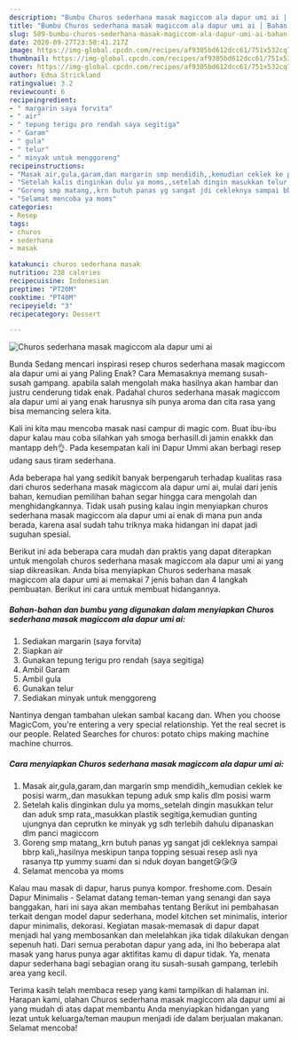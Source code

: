 ```yaml
---
description: "Bumbu Churos sederhana masak magiccom ala dapur umi ai | Bahan Membuat Churos sederhana masak magiccom ala dapur umi ai Yang Enak Dan Mudah"
title: "Bumbu Churos sederhana masak magiccom ala dapur umi ai | Bahan Membuat Churos sederhana masak magiccom ala dapur umi ai Yang Enak Dan Mudah"
slug: 589-bumbu-churos-sederhana-masak-magiccom-ala-dapur-umi-ai-bahan-membuat-churos-sederhana-masak-magiccom-ala-dapur-umi-ai-yang-enak-dan-mudah
date: 2020-09-27T23:50:41.217Z
image: https://img-global.cpcdn.com/recipes/af9305bd612dcc61/751x532cq70/churos-sederhana-masak-magiccom-ala-dapur-umi-ai-foto-resep-utama.jpg
thumbnail: https://img-global.cpcdn.com/recipes/af9305bd612dcc61/751x532cq70/churos-sederhana-masak-magiccom-ala-dapur-umi-ai-foto-resep-utama.jpg
cover: https://img-global.cpcdn.com/recipes/af9305bd612dcc61/751x532cq70/churos-sederhana-masak-magiccom-ala-dapur-umi-ai-foto-resep-utama.jpg
author: Edna Strickland
ratingvalue: 3.2
reviewcount: 6
recipeingredient:
- " margarin saya forvita"
- " air"
- " tepung terigu pro rendah saya segitiga"
- " Garam"
- " gula"
- " telur"
- " minyak untuk menggoreng"
recipeinstructions:
- "Masak air,gula,garam,dan margarin smp mendidih,,kemudian ceklek ke posisi warm,,dan masukkan tepung aduk smp kalis dlm posisi warm"
- "Setelah kalis dinginkan dulu ya moms,,setelah dingin masukkan telur dan aduk smp rata,,masukkan plastik segitiga,kemudian gunting ujungnya dan ceprutkn ke minyak yg sdh terlebih dahulu dipanaskan dlm panci magiccom"
- "Goreng smp matang,,krn butuh panas yg sangat jdi cekleknya sampai bbrp kali,,hasilnya meskipun tanpa topping sesuai resep asli nya rasanya ttp yummy suami dan si nduk doyan banget😘😘😘"
- "Selamat mencoba ya moms"
categories:
- Resep
tags:
- churos
- sederhana
- masak

katakunci: churos sederhana masak 
nutrition: 238 calories
recipecuisine: Indonesian
preptime: "PT20M"
cooktime: "PT40M"
recipeyield: "3"
recipecategory: Dessert

---
```



![Churos sederhana masak magiccom ala dapur umi ai](https://img-global.cpcdn.com/recipes/af9305bd612dcc61/751x532cq70/churos-sederhana-masak-magiccom-ala-dapur-umi-ai-foto-resep-utama.jpg)

Bunda Sedang mencari inspirasi resep churos sederhana masak magiccom ala dapur umi ai yang Paling Enak? Cara Memasaknya memang susah-susah gampang. apabila salah mengolah maka hasilnya akan hambar dan justru cenderung tidak enak. Padahal churos sederhana masak magiccom ala dapur umi ai yang enak harusnya sih punya aroma dan cita rasa yang bisa memancing selera kita.

Kali ini kita mau mencoba masak nasi campur di magic com. Buat ibu-ibu dapur kalau mau coba silahkan yah smoga berhasill.di jamin enakkk dan mantapp deh👌. Pada kesempatan kali ini Dapur Ummi akan berbagi resep udang saus tiram sederhana.

Ada beberapa hal yang sedikit banyak berpengaruh terhadap kualitas rasa dari churos sederhana masak magiccom ala dapur umi ai, mulai dari jenis bahan, kemudian pemilihan bahan segar hingga cara mengolah dan menghidangkannya. Tidak usah pusing kalau ingin menyiapkan churos sederhana masak magiccom ala dapur umi ai enak di mana pun anda berada, karena asal sudah tahu triknya maka hidangan ini dapat jadi suguhan spesial.


Berikut ini ada beberapa cara mudah dan praktis yang dapat diterapkan untuk mengolah churos sederhana masak magiccom ala dapur umi ai yang siap dikreasikan. Anda bisa menyiapkan Churos sederhana masak magiccom ala dapur umi ai memakai 7 jenis bahan dan 4 langkah pembuatan. Berikut ini cara untuk membuat hidangannya.

<!--inarticleads1-->

##### Bahan-bahan dan bumbu yang digunakan dalam menyiapkan Churos sederhana masak magiccom ala dapur umi ai:

1. Sediakan  margarin (saya forvita)
1. Siapkan  air
1. Gunakan  tepung terigu pro rendah (saya segitiga)
1. Ambil  Garam
1. Ambil  gula
1. Gunakan  telur
1. Sediakan  minyak untuk menggoreng


Nantinya dengan tambahan ulekan sambal kacang dan. When you choose MagicCom, you&#39;re entering a very special relationship. Yet the real secret is our people. Related Searches for churos: potato chips making machine machine churros. 

<!--inarticleads2-->

##### Cara menyiapkan Churos sederhana masak magiccom ala dapur umi ai:

1. Masak air,gula,garam,dan margarin smp mendidih,,kemudian ceklek ke posisi warm,,dan masukkan tepung aduk smp kalis dlm posisi warm
1. Setelah kalis dinginkan dulu ya moms,,setelah dingin masukkan telur dan aduk smp rata,,masukkan plastik segitiga,kemudian gunting ujungnya dan ceprutkn ke minyak yg sdh terlebih dahulu dipanaskan dlm panci magiccom
1. Goreng smp matang,,krn butuh panas yg sangat jdi cekleknya sampai bbrp kali,,hasilnya meskipun tanpa topping sesuai resep asli nya rasanya ttp yummy suami dan si nduk doyan banget😘😘😘
1. Selamat mencoba ya moms


Kalau mau masak di dapur, harus punya kompor. freshome.com. Desain Dapur Minimalis - Selamat datang teman-teman yang senangi dan saya banggakan, hari ini saya akan membahas tentang Berikut ini pembahasan terkait dengan model dapur sederhana, model kitchen set minimalis, interior dapur minimalis, dekorasi. Kegiatan masak-memasak di dapur dapat menjadi hal yang membosankan dan melelahkan jika tidak dilakukan dengan sepenuh hati. Dari semua perabotan dapur yang ada, ini lho beberapa alat masak yang harus punya agar aktifitas kamu di dapur tidak. Ya, menata dapur sederhana bagi sebagian orang itu susah-susah gampang, terlebih area yang kecil. 

Terima kasih telah membaca resep yang kami tampilkan di halaman ini. Harapan kami, olahan Churos sederhana masak magiccom ala dapur umi ai yang mudah di atas dapat membantu Anda menyiapkan hidangan yang lezat untuk keluarga/teman maupun menjadi ide dalam berjualan makanan. Selamat mencoba!
